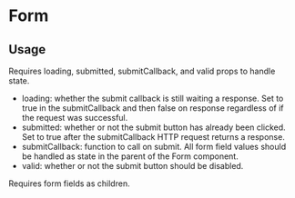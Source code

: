 # Form

## Usage

Requires loading, submitted, submitCallback, and valid props to handle state.

* loading: whether the submit callback is still waiting a response. Set to true in the submitCallback and then false on response regardless of if the request was successful.
* submitted: whether or not the submit button has already been clicked. Set to true after the submitCallback HTTP request returns a response.
* submitCallback: function to call on submit. All form field values should be handled as state in the parent of the Form component. 
* valid: whether or not the submit button should be disabled.

Requires form fields as children.
